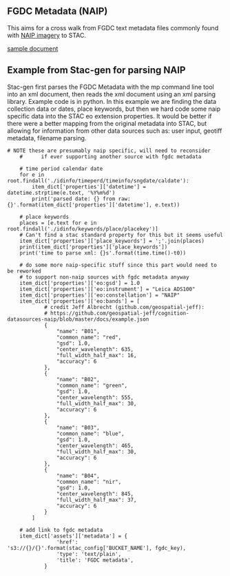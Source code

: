 ## FGDC Metadata (NAIP)

This aims for a cross walk from FGDC text metadata files commonly found with [NAIP 
imagery](https://www.fsa.usda.gov/programs-and-services/aerial-photography/imagery-programs/naip-imagery/) to STAC.

[sample document](m_3008601_ne_16_1_20150804.txt)

## Example from Stac-gen for parsing NAIP
Stac-gen first parses the FGDC Metadata with the mp command line tool into an xml document, then reads the xml document using an xml parsing library.  Example code is in python.  In this example we are finding the data collection data or dates, place keywords, but then we hard code some naip specific data into the STAC eo extension properties.  It would be better if there were a better mapping from the original metadata into STAC, but allowing for information from other data sources such as: user input, geotiff metadata, filename parsing.

```
# NOTE these are presumably naip specific, will need to reconsider
    #      if ever supporting another source with fgdc metadata

    # time period calendar date
    for e in root.findall('./idinfo/timeperd/timeinfo/sngdate/caldate'):
        item_dict['properties']['datetime'] = datetime.strptime(e.text, '%Y%m%d')
        print('parsed date: {} from raw: {}'.format(item_dict['properties']['datetime'], e.text))

    # place keywords
    places = [e.text for e in root.findall('./idinfo/keywords/place/placekey')]
    # Can't find a stac standard property for this but it seems useful
    item_dict['properties']['place_keywords'] = ';'.join(places)
    print(item_dict['properties']['place_keywords'])
    print('time to parse xml: {}s'.format(time.time()-t0))

    # do some more naip-specific stuff since this part would need to be reworked 
    # to support non-naip sources with fgdc metadata anyway
    item_dict['properties']['eo:gsd'] = 1.0
    item_dict['properties']['eo:instrument'] = "Leica ADS100"
    item_dict['properties']['eo:constellation'] = "NAIP"
    item_dict['properties']['eo:bands'] = [
            # credit Jeff Albrecht (github.com/geospatial-jeff):
            # https://github.com/geospatial-jeff/cognition-datasources-naip/blob/master/docs/example.json
            {
                "name": "B01",
                "common_name": "red",
                "gsd": 1.0,
                "center_wavelength": 635,
                "full_width_half_max": 16,
                "accuracy": 6
            },
            {
                "name": "B02",
                "common_name": "green",
                "gsd": 1.0,
                "center_wavelength": 555,
                "full_width_half_max": 30,
                "accuracy": 6
            },
            {
                "name": "B03",
                "common_name": "blue",
                "gsd": 1.0,
                "center_wavelength": 465,
                "full_width_half_max": 30,
                "accuracy": 6
            },
            {
                "name": "B04",
                "common_name": "nir",
                "gsd": 1.0,
                "center_wavelength": 845,
                "full_width_half_max": 37,
                "accuracy": 6
            }
        ]

    # add link to fgdc metadata
    item_dict['assets']['metadata'] = {
                'href': 's3://{}/{}'.format(stac_config['BUCKET_NAME'], fgdc_key),
                'type': 'text/plain',
                'title': 'FGDC metadata',
            }
```

